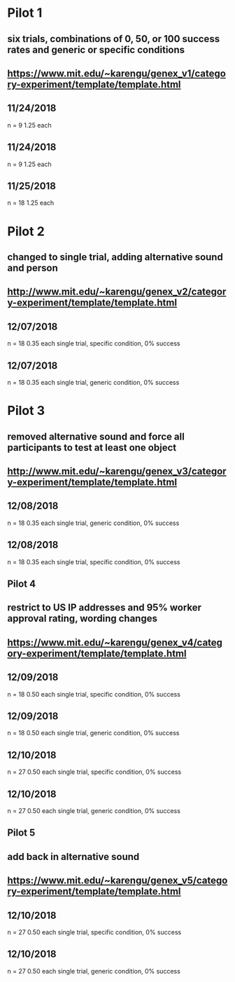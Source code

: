 # Pilot 1

## six trials, combinations of 0, 50, or 100 success rates and generic or specific conditions

## https://www.mit.edu/~karengu/genex_v1/category-experiment/template/template.html

## 11/24/2018
n = 9
1.25 each

## 11/24/2018
n = 9
1.25 each

## 11/25/2018
n = 18
1.25 each

# Pilot 2

## changed to single trial, adding alternative sound and person

## http://www.mit.edu/~karengu/genex_v2/category-experiment/template/template.html

## 12/07/2018
n = 18
0.35 each
single trial, specific condition, 0% success

## 12/07/2018
n = 18
0.35 each
single trial, generic condition, 0% success

# Pilot 3

## removed alternative sound and force all participants to test at least one object

## http://www.mit.edu/~karengu/genex_v3/category-experiment/template/template.html

## 12/08/2018
n = 18
0.35 each
single trial, generic condition, 0% success

## 12/08/2018
n = 18
0.35 each
single trial, specific condition, 0% success

## Pilot 4

## restrict to US IP addresses and 95% worker approval rating, wording changes

## https://www.mit.edu/~karengu/genex_v4/category-experiment/template/template.html

## 12/09/2018
n = 18
0.50 each
single trial, specific condition, 0% success

## 12/09/2018
n = 18
0.50 each
single trial, generic condition, 0% success

## 12/10/2018
n = 27
0.50 each
single trial, specific condition, 0% success

## 12/10/2018
n = 27
0.50 each
single trial, generic condition, 0% success

## Pilot 5

## add back in alternative sound

## https://www.mit.edu/~karengu/genex_v5/category-experiment/template/template.html

## 12/10/2018
n = 27
0.50 each
single trial, specific condition, 0% success

## 12/10/2018
n = 27
0.50 each
single trial, generic condition, 0% success